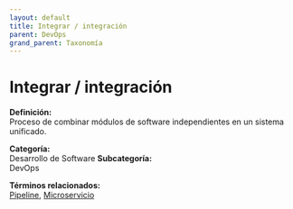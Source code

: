 ```yaml
---
layout: default
title: Integrar / integración
parent: DevOps
grand_parent: Taxonomía
---
```


# Integrar / integración

**Definición:**  
Proceso de combinar módulos de software independientes en un sistema unificado.

**Categoría:**  
Desarrollo de Software 
**Subcategoría:**  
DevOps

**Términos relacionados:**  
[Pipeline](https://maleniski.github.io/diccionario-angl-tec-mx/docs/taxonomia/desarrollo-de-software/devops/pipeline.html), [Microservicio](https://maleniski.github.io/diccionario-angl-tec-mx/docs/taxonomia/desarrollo-de-software/devops/microservicio.html)
